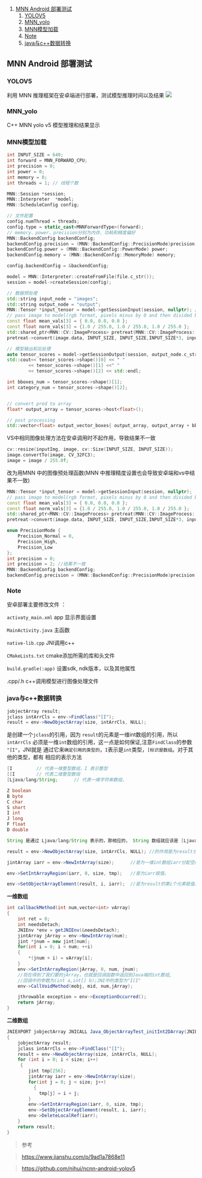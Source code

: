 1. [MNN Android 部署测试](#mnn-android-部署测试)
   1. [YOLOV5](#yolov5)
   2. [MNN_yolo](#mnn_yolo)
   3. [MNN模型加载](#mnn模型加载)
   4. [Note](#note)
   5. [java与c++数据转换](#java与c数据转换)



## MNN Android 部署测试

### YOLOV5
利用 MNN 推理框架在安卓端进行部署，测试模型推理时间以及结果 
![](https://github.com/youngx123/android_mnn/blob/master/YOLOV5/result.jpg?raw=true)
### MNN_yolo

C++ MNN yolo v5 模型推理和结果显示


### MNN模型加载
```c++
int INPUT_SIZE = 640;
int forward = MNN_FORWARD_CPU;
int precision = 0;
int power = 0;
int memory = 0;
int threads = 1; // 线程个数

MNN::Session *session;
MNN::Interpreter  *model;
MNN::ScheduleConfig config;

// 文件配置
config.numThread = threads;
config.type = static_cast<MNNForwardType>(forward);
// memory、power、precision分别为内存、功耗和精度偏好
MNN::BackendConfig backendConfig;
backendConfig.precision = (MNN::BackendConfig::PrecisionMode)precision;
backendConfig.power = (MNN::BackendConfig::PowerMode) power;
backendConfig.memory = (MNN::BackendConfig::MemoryMode) memory;

config.backendConfig = &backendConfig;

model = MNN::Interpreter::createFromFile(file.c_str());
session = model->createSession(config);

// 数据预处理
std::string input_node = "images";
std::string output_node = "output";
MNN::Tensor *input_tensor = model->getSessionInput(session, nullptr); // input_node.c_str()
// pass image to model(rgb format, pixels minus by 0 and then divided by 255.0)
const float mean_vals[3] = { 0.0, 0.0, 0.0 };
const float norm_vals[3] = {1.0 / 255.0, 1.0 / 255.0, 1.0 / 255.0 };
std::shared_ptr<MNN::CV::ImageProcess> pretreat(MNN::CV::ImageProcess::create(MNN::CV::BGR, MNN::CV::RGB, mean_vals, 3, norm_vals, 3));
pretreat->convert(image.data, INPUT_SIZE, INPUT_SIZE,INPUT_SIZE*3, input_tensor);

// 模型输出和后处理
auto tensor_scores = model->getSessionOutput(session, output_node.c_str());
std::cout<< tensor_scores->shape()[0] << " "
        << tensor_scores->shape()[1] <<" " 
        << tensor_scores->shape()[2] << std::endl;

int bboxes_num = tensor_scores->shape()[1];
int category_num = tensor_scores->shape()[2];


// convert pred to array
float* output_array = tensor_scores->host<float>();

// post processing
std::vector<float> output_vector_boxes{ output_array, output_array + bboxes_num*category_num};
```
VS中相同图像处理方法在安卓调用时不起作用，导致结果不一致
```C++
cv::resize(inputImg, image, cv::Size(INPUT_SIZE, INPUT_SIZE));
image.convertTo(image, CV_32FC3);
image = image / 255.0f;
```
改为用MNN 中的图像预处理函数(MNN 中推理精度设置也会导致安卓端和vs中结果不一致)
```c++
MNN::Tensor *input_tensor = model->getSessionInput(session, nullptr);
// pass image to model(rgb format, pixels minus by 0 and then divided by 255.0)
const float mean_vals[3] = { 0.0, 0.0, 0.0 };
const float norm_vals[3] = {1.0 / 255.0, 1.0 / 255.0, 1.0 / 255.0 };
std::shared_ptr<MNN::CV::ImageProcess> pretreat(MNN::CV::ImageProcess::create(MNN::CV::BGR, MNN::CV::RGB, mean_vals, 3, norm_vals, 3));
pretreat->convert(image.data, INPUT_SIZE, INPUT_SIZE,INPUT_SIZE*3, input_tensor);
```

```c++
enum PrecisionMode {
    Precision_Normal = 0,
    Precision_High,
    Precision_Low
};
int precision = 0;
int precision = 2; //结果不一致
MNN::BackendConfig backendConfig;
backendConfig.precision = (MNN::BackendConfig::PrecisionMode)precision;
```
### Note
安卓部署主要修改文件 ： 

`activaty_main.xml` app 显示界面设置 

`MainActivity.java` 主函数

`native-lib.cpp`  JNI调用c++ 

`CMakeLists.txt`  cmake添加所需的库和头文件

`build.gradle(:app)` 设置sdk, ndk版本，以及其他属性

.cpp/.h  c++调用模型进行图像处理文件

### java与c++数据转换
```java
jobjectArray result;
jclass intArrCls = env->FindClass("[I");
result = env->NewObjectArray(size, intArrCls, NULL);
```

是创建一个`jclass`的引用，因为 `result`的元素是一维int数组的引用，所以`intArrCls`
必须是一维`int`数组的引用，这一点是如何保证,注意`FindClass`的参数 `"[I"`，JNI就是
通过它来`确定引用的类型的`，`I`表示是`int`类型，`[标识是数组`。对于其他的类型，都有
相应的表示方法

```java
[I         // 代表一维整型数组，I 表示整型
[[I        // 代表二维整型数组
[Ljava/lang/String;      // 代表一维字符串数组，

Z boolean
B byte
C char
S short
I int
J long
F float
D double

String 是通过 Ljava/lang/String 表示的，那相应的， String 数组就应该是 [Ljava/lang/String;

result = env->NewObjectArray(size, intArrCls, NULL); //的作用是为result分配空间

jintArray iarr = env->NewIntArray(size);      //是为一维int数组iarr分配空间。

env->SetIntArrayRegion(iarr, 0, size, tmp);   //是为iarr赋值。

env->SetObjectArrayElement(result, i, iarr);  //是为result的第i个元素赋值。
```

__一维数组__
```java
int callbackMethod(int num,vector<int> vArray)
{
    int ret = 0;
    int needsDetach;
    JNIEnv *env = getJNIEnv(&needsDetach);
    jintArray jArray = env->NewIntArray(num);
    jint *jnum = new jint[num];
    for(int i = 0; i < num; ++i)
    {
        *(jnum + i) = vArray[i];
    }
    env->SetIntArrayRegion(jArray, 0, num, jnum);
	//现在得到了我们要的jArray，也就是回调函数中返回到Java端的int数组,
	//回调中的参数为(int a,int[] b);JNI中的类型为"I[I"
    env->CallVoidMethod(mobj, mid, num,jArray);

    jthrowable exception = env->ExceptionOccurred();
    return jArray;
}
```

__二维数组__
```JAVA
JNIEXPORT jobjectArray JNICALL Java_ObjectArrayTest_initInt2DArray(JNIEnv *env, jclass cls, int size)
{
    jobjectArray result;
    jclass intArrCls = env->FindClass("[I");
    result = env->NewObjectArray(size, intArrCls, NULL);
    for (int i = 0; i < size; i++)
	 {
        jint tmp[256];
        jintArray iarr = env->NewIntArray(size);
        for(int j = 0; j < size; j++) 
		  {
            tmp[j] = i + j;
        }
        env->SetIntArrayRegion(iarr, 0, size, tmp);
        env->SetObjectArrayElement(result, i, iarr);
        env->DeleteLocalRef(iarr);
    }
    return result; 
}
```

>参考

>https://www.jianshu.com/p/9ad1a7868e11

>https://github.com/nihui/ncnn-android-yolov5